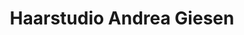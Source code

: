 ---
title: "Haarstudio Andrea Giesen"
url: /moenchengladbach/haarstudio-andrea-giesen/
shop: Friseur
---